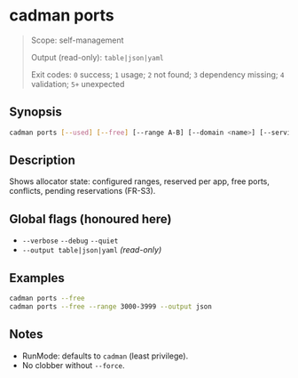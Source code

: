 # cadman ports

> Scope: self-management
> 
> Output (read-only): `table|json|yaml`
> 
> Exit codes: `0` success; `1` usage; `2` not found; `3` dependency missing; `4` validation; `5+` unexpected

## Synopsis

```bash
cadman ports [--used] [--free] [--range A-B] [--domain <name>] [--service <name>] [--output table|json|yaml]
```

## Description

Shows allocator state: configured ranges, reserved per app, free ports, conflicts, pending reservations (FR-S3).

## Global flags (honoured here)

- `--verbose` `--debug` `--quiet`
- `--output table|json|yaml` *(read-only)*

## Examples

```bash
cadman ports --free
cadman ports --free --range 3000-3999 --output json
```

## Notes

- RunMode: defaults to `cadman` (least privilege).
- No clobber without `--force`.
